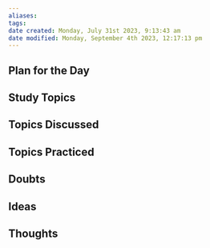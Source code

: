 ```yaml
---
aliases: 
tags: 
date created: Monday, July 31st 2023, 9:13:43 am
date modified: Monday, September 4th 2023, 12:17:13 pm
---
```


## Plan for the Day

## Study Topics

## Topics Discussed

## Topics Practiced

## Doubts

## Ideas

## Thoughts
